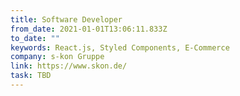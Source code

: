 ```yaml
---
title: Software Developer
from_date: 2021-01-01T13:06:11.833Z
to_date: ""
keywords: React.js, Styled Components, E-Commerce
company: s-kon Gruppe
link: https://www.skon.de/
task: TBD
---
```

